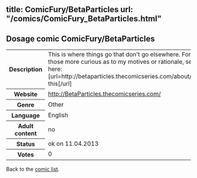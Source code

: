 title: ComicFury/BetaParticles
url: "/comics/ComicFury_BetaParticles.html"
---
Dosage comic ComicFury/BetaParticles
-----------------------------------------

<table class="comicinfo">
<tr>
<th>Description</th><td>This is where things go that don't go elsewhere. For those more curious as to my motives or rationale, see here: [url=http://betaparticles.thecomicseries.com/about/]Click this[/url]</td>
</tr>
<tr>
<th>Website</th><td><a href="http://BetaParticles.thecomicseries.com/">http://BetaParticles.thecomicseries.com/</a></td>
</tr>
<tr>
<th>Genre</th><td>Other</td>
</tr>
<tr>
<th>Language</th><td>English</td>
</tr>
<tr>
<th>Adult content</th><td>no</td>
</tr>
<tr>
<th>Status</th><td>ok on 11.04.2013</td>
</tr>
<tr>
<th>Votes</th><td>0</div></td>
</tr>
</table>

Back to the [comic list](../comic-index.html).
